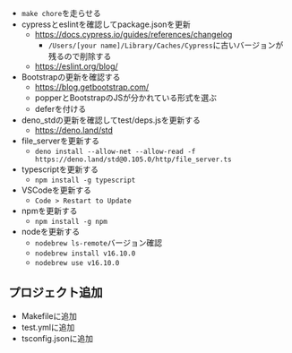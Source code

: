 * `make chore`を走らせる
* cypressとeslintを確認してpackage.jsonを更新
   * https://docs.cypress.io/guides/references/changelog
     * `/Users/[your name]/Library/Caches/Cypress`に古いバージョンが残るので削除する
   * https://eslint.org/blog/
* Bootstrapの更新を確認する
   * https://blog.getbootstrap.com/
   * popperとBootstrapのJSが分かれている形式を選ぶ
   * deferを付ける
* deno_stdの更新を確認してtest/deps.jsを更新する
   * https://deno.land/std
* file_serverを更新する
   * `deno install --allow-net --allow-read -f https://deno.land/std@0.105.0/http/file_server.ts`
* typescriptを更新する
   * `npm install -g typescript`
* VSCodeを更新する
   * `Code > Restart to Update`
* npmを更新する
   * `npm install -g npm`
* nodeを更新する
  * `nodebrew ls-remote`バージョン確認
  * `nodebrew install v16.10.0`
  * `nodebrew use v16.10.0`

## プロジェクト追加
* Makefileに追加
* test.ymlに追加
* tsconfig.jsonに追加
